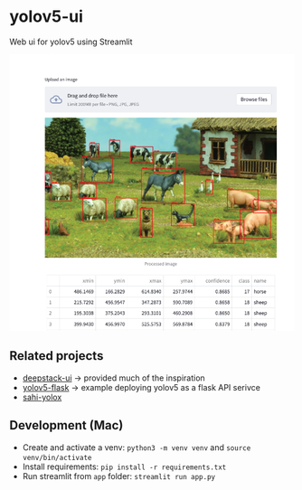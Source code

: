 # yolov5-ui
Web ui for yolov5 using Streamlit

<p align="center">
<img src="assets/usage.png" width="900">
</p>

## Related projects
- [deepstack-ui](https://github.com/robmarkcole/deepstack-ui) -> provided much of the inspiration
- [yolov5-flask](https://github.com/robmarkcole/yolov5-flask) -> example deploying yolov5 as a flask API serivce
- [sahi-yolox](https://huggingface.co/spaces/fcakyon/sahi-yolox)

## Development (Mac)
* Create and activate a venv: `python3 -m venv venv` and `source venv/bin/activate`
* Install requirements: `pip install -r requirements.txt`
* Run streamlit from `app` folder: `streamlit run app.py`